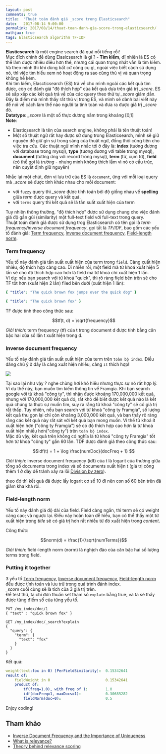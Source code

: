 ```yaml
---
layout: post
comments: true
title:  "Thuật toán đánh giá _score trong Elasticsearch"
date:   2017-08-14 9:00:00
permalink: 2017/08/14/thuat-toan-danh-gia-score-trong-elasticsearch/
mathjax: true
tags: Elasticsearch algorithm TF-IDF
---
```


**Elasticsearch** là một engine search đã quá nổi tiếng rồi!
<br>
Mục đích chính để dùng Elasicsearch là gì ? - **Tìm kiếm**, dĩ nhiên là ES có thể làm được nhiều điều hơn thế, nhưng cái quan trọng nhất vẫn là tìm kiếm. Và theo mình thì khi dùng bất cứ công cụ gì, ngoài việc biết cách sử dụng nó, thì việc tìm hiểu xem nó hoạt động ra sao cũng thú vị và quan trọng không hề kém.
<br>
Khi tìm kiếm, Elascticsearch (ES) trả về cho mình ngoài các kết quả tìm được, còn có đánh giá "độ thích hợp" của kết quả dựa trên giá trị *_score*. ES sẽ sắp xếp các kết quả trả về của các query theo thứ tự *_score* giảm dần. Đây là điểm mà mình thấy rất thú vị trong ES, và mình sẽ dành bài viết này để nói về cách làm thế nào người ta tính toán và đưa ra được giá trị *_score* đó.
<br>
**Datatype**: *_score* là một số thực dương nằm trong khoảng [0,1]
<br>
**Note**:

- Elasticsearch là tên của search engine, không phải là tên thuật toán!
- Một số thuật ngữ rất hay được sử dụng trong Elasticsearch, mình sẽ giữ nguyên để giữ gìn sự trong sáng của thuật ngữ, đồng thời cũng tiện cho việc tra cứu. Các thuật ngữ mình nhắc tới ở đây là: **index** (tương đương với database trong mysql), **type** (tương đương với table trong mysql), **document** (tương ứng với record trong mysql), **term** (từ, cụm từ), **field** (có thể gọi là *trường* - nhưng mình không thích lắm vì nó có cấu trúc, nên quyết định giữ nguyên)

Nhắc lại một chút, đơn vị lưu trữ của ES là `document`, ứng với mỗi loại query mà *_score* sẽ được tính khác nhau cho mỗi document:

- với `fuzzy` query thì *_score* được tính toán bởi độ giống nhau về **spelling** giữa *term* được query và kết quả.
- với `terms` query thì kết quả sẽ là tần suất xuất hiện của term

Tuy nhiên thông thường, "độ thích hợp" được sử dụng chung cho việc đánh giá độ gần gũi (similarity) một full-text field với full-text trong query.
<br>
Thuật toán đánh giá được sử dụng trog Elasticsearch có tên gọi là *term frequency/inverse document frequency*, gọi tắt là *TF/IDF*, bao gồm các yếu tố đánh giá: [Term frequency](#term-frequency), [Inverse document frequency](#inverse-document-frequency), [Field-length norm](#field-length-norm).

### Term frequency
Yếu tố này đánh giá tần suất xuất hiện của term trong `field`. Càng xuất hiện nhiều, độ thích hợp càng cao. Dĩ nhiên rồi, một field mà từ khoá xuất hiện 5 lần sẽ cho độ thích hợp cao hơn là field mà từ khoá chỉ xuất hiện 1 lần.
<br>
Ví dụ: nếu bạn search với từ khoá "quick", thì rõ ràng field bên trên sẽ cho TF tốt hơn (xuất hiện 2 lần) filed bên dưới (xuất hiện 1 lần):

```yaml
{ "title": "The quick brown fox jumps over the quick dog" }
```

```yaml
{ "title": "The quick brown fox" }
```

TF được tính theo công thức sau:

$$tf(t, d) = \sqrt{frequency}$$

*Giải thích*: term frequency (tf) của t trong document d được tính bằng căn bậc hai của số lần t xuất hiện trong d.

### Inverse document frequency
Yếu tố này đánh giá tần suất xuất hiện của term trên `toàn bộ index`. Điều đáng chú ý ở đây là càng xuất hiện nhiều, càng `ít` thích hợp!

![](http://i0.kym-cdn.com/entries/icons/mobile/000/008/491/dafuq.jpg)


Tại sao lại như vậy ? nghe chừng hơi khó hiểu nhưng thực sự nó rất hợp lý.
<br>
Ví dụ thế này, bạn muốn tìm kiếm thông tin về Framgia. Khi bạn search google với từ khoá "công ty", thì nhận được khoảng 170,000,000 kết quả, nhưng với 170,000,000 kết quả đó, rất khó để biết được kết quả nào là kết quả chúng ta thực sự muốn tìm, suy ra rằng từ khoá "công ty" sẽ có giá trị rất thấp. Tuy nhiên, nếu bạn search với từ khoá "công ty Framgia", số lượng kết quả thu gọn lại chỉ còn khoảng 3,000,000 kết quả, và bạn thấy rõ ràng rằng các kết quả này rất sát với kết quả bạn mong muốn. Vì thế từ khoá ít xuất hiện hơn ("công ty Framgia") sẽ có độ thích hợp cao hơn là từ khoá xuất hiện nhiều hơn("công ty") trên `toàn bộ index`.
<br>
Mặc dù vậy, kết quả trên không có nghĩa là từ khoá "công ty Framgia" tốt hơn từ khoá "công ty" gần 60 lần. TDF được đánh giá theo công thức sau:

$$idf(t) = 1 + \log \frac{numDoc}{docFreq + 1} $$

*Giải thích*: inverse document frequency (idf) của t là logarit của thương giữa tổng số documents trong index và số documents xuất hiện t (giá trị công thêm 1 ở đây để tránh xảy ra lỗi [Division by zero](https://en.wikipedia.org/wiki/Division_by_zero)).

theo đó thì kết quả đã được lấy logarit cơ số 10 đi nên con số 60 bên trên đã giảm kha khá rồi.

### Field-length norm
Yếu tố này đánh giá độ dài của field. Field càng ngắn, thì term sẽ có weight càng cao; và ngược lại. Điều này hoàn toàn dễ hiểu, bạn có thể thấy một từ xuất hiện trong *title* sẽ có giá trị hơn rất nhiều từ đó xuất hiện trong *content*.

Công thức:

$$norm(d) = \frac{1}{\sqrt{numTerms}}$$

*Giải thích*: field-length norm (norm) là nghịch đảo của căn bậc hai số lượng terms trong field.

### Putting it together
3 yếu tố [Term frequency](#term-frequency), [Inverse document frequency](#inverse-document-frequency), [Field-length norm](#field-length-norm) đều được tính toán và lưu trữ trong quá trình đánh index.
<br>
*_score* cuối cùng sẽ là tích của 3 giá trị trên.
<br>
Để test thử, ta chỉ đơn thuần set tham số `explain` bằng true, và ta sẽ thấy được từng điểm số của từng yếu tố.

```
PUT /my_index/doc/1
{ "text" : "quick brown fox" }

GET /my_index/doc/_search?explain
{
  "query": {
    "term": {
      "text": "fox"
    }
  }
}
```
Kết quả:

```yaml
weight(text:fox in 0) [PerFieldSimilarity]:  0.15342641
result of:
    fieldWeight in 0                         0.15342641
    product of:
        tf(freq=1.0), with freq of 1:        1.0
        idf(docFreq=1, maxDocs=1):           0.30685282
        fieldNorm(doc=0):                    0.5
```

Enjoy coding!

## Tham khảo
- [Inverse Document Frequency and the Importance of Uniqueness
](!https://moz.com/blog/inverse-document-frequency-and-the-importance-of-uniqueness)
- [What is relevance?](https://www.elastic.co/guide/en/elasticsearch/guide/current/relevance-intro.html#relevance-intro)
- [Theory behind relevance scoring](https://www.elastic.co/guide/en/elasticsearch/guide/current/scoring-theory.html#scoring-theory)
